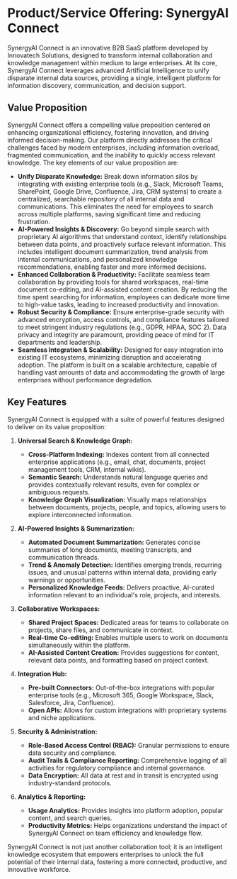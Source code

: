 # Product/Service Offering: SynergyAI Connect

SynergyAI Connect is an innovative B2B SaaS platform developed by Innovatech Solutions, designed to transform internal collaboration and knowledge management within medium to large enterprises. At its core, SynergyAI Connect leverages advanced Artificial Intelligence to unify disparate internal data sources, providing a single, intelligent platform for information discovery, communication, and decision support.

## Value Proposition

SynergyAI Connect offers a compelling value proposition centered on enhancing organizational efficiency, fostering innovation, and driving informed decision-making. Our platform directly addresses the critical challenges faced by modern enterprises, including information overload, fragmented communication, and the inability to quickly access relevant knowledge. The key elements of our value proposition are:

*   **Unify Disparate Knowledge:** Break down information silos by integrating with existing enterprise tools (e.g., Slack, Microsoft Teams, SharePoint, Google Drive, Confluence, Jira, CRM systems) to create a centralized, searchable repository of all internal data and communications. This eliminates the need for employees to search across multiple platforms, saving significant time and reducing frustration.
*   **AI-Powered Insights & Discovery:** Go beyond simple search with proprietary AI algorithms that understand context, identify relationships between data points, and proactively surface relevant information. This includes intelligent document summarization, trend analysis from internal communications, and personalized knowledge recommendations, enabling faster and more informed decisions.
*   **Enhanced Collaboration & Productivity:** Facilitate seamless team collaboration by providing tools for shared workspaces, real-time document co-editing, and AI-assisted content creation. By reducing the time spent searching for information, employees can dedicate more time to high-value tasks, leading to increased productivity and innovation.
*   **Robust Security & Compliance:** Ensure enterprise-grade security with advanced encryption, access controls, and compliance features tailored to meet stringent industry regulations (e.g., GDPR, HIPAA, SOC 2). Data privacy and integrity are paramount, providing peace of mind for IT departments and leadership.
*   **Seamless Integration & Scalability:** Designed for easy integration into existing IT ecosystems, minimizing disruption and accelerating adoption. The platform is built on a scalable architecture, capable of handling vast amounts of data and accommodating the growth of large enterprises without performance degradation.

## Key Features

SynergyAI Connect is equipped with a suite of powerful features designed to deliver on its value proposition:

1.  **Universal Search & Knowledge Graph:**
    *   **Cross-Platform Indexing:** Indexes content from all connected enterprise applications (e.g., email, chat, documents, project management tools, CRM, internal wikis).
    *   **Semantic Search:** Understands natural language queries and provides contextually relevant results, even for complex or ambiguous requests.
    *   **Knowledge Graph Visualization:** Visually maps relationships between documents, projects, people, and topics, allowing users to explore interconnected information.

2.  **AI-Powered Insights & Summarization:**
    *   **Automated Document Summarization:** Generates concise summaries of long documents, meeting transcripts, and communication threads.
    *   **Trend & Anomaly Detection:** Identifies emerging trends, recurring issues, and unusual patterns within internal data, providing early warnings or opportunities.
    *   **Personalized Knowledge Feeds:** Delivers proactive, AI-curated information relevant to an individual's role, projects, and interests.

3.  **Collaborative Workspaces:**
    *   **Shared Project Spaces:** Dedicated areas for teams to collaborate on projects, share files, and communicate in context.
    *   **Real-time Co-editing:** Enables multiple users to work on documents simultaneously within the platform.
    *   **AI-Assisted Content Creation:** Provides suggestions for content, relevant data points, and formatting based on project context.

4.  **Integration Hub:**
    *   **Pre-built Connectors:** Out-of-the-box integrations with popular enterprise tools (e.g., Microsoft 365, Google Workspace, Slack, Salesforce, Jira, Confluence).
    *   **Open APIs:** Allows for custom integrations with proprietary systems and niche applications.

5.  **Security & Administration:**
    *   **Role-Based Access Control (RBAC):** Granular permissions to ensure data security and compliance.
    *   **Audit Trails & Compliance Reporting:** Comprehensive logging of all activities for regulatory compliance and internal governance.
    *   **Data Encryption:** All data at rest and in transit is encrypted using industry-standard protocols.

6.  **Analytics & Reporting:**
    *   **Usage Analytics:** Provides insights into platform adoption, popular content, and search queries.
    *   **Productivity Metrics:** Helps organizations understand the impact of SynergyAI Connect on team efficiency and knowledge flow.

SynergyAI Connect is not just another collaboration tool; it is an intelligent knowledge ecosystem that empowers enterprises to unlock the full potential of their internal data, fostering a more connected, productive, and innovative workforce.

